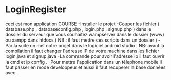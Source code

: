# LoginRegister
ceci est mon application COURSE 
-Installer le projet 
-Couper  les fichier ( database.php , databaseconfig.php , login.php , signup.php ) dans le dossier du serveur que vous souhaitez wampserver dans le dossier (www)
   ou xampp dans htdocs ( NB : il faut mettre ces scripts dans un dossier ) 
-Par la suite on met notre projet dans le logiciel android studio .
NB: avant la compilation il faut changer l'adresse IP de votre machine dans les fichier login.java et signup.java 
-La commande pour avoir l'adresse ip il faut ouvrir la cmd et ip config .
-Pour mettre l'application dans un télephone mobile il faut passer en mode developpeur  et aussi il faut recuperer la base données avec . 
